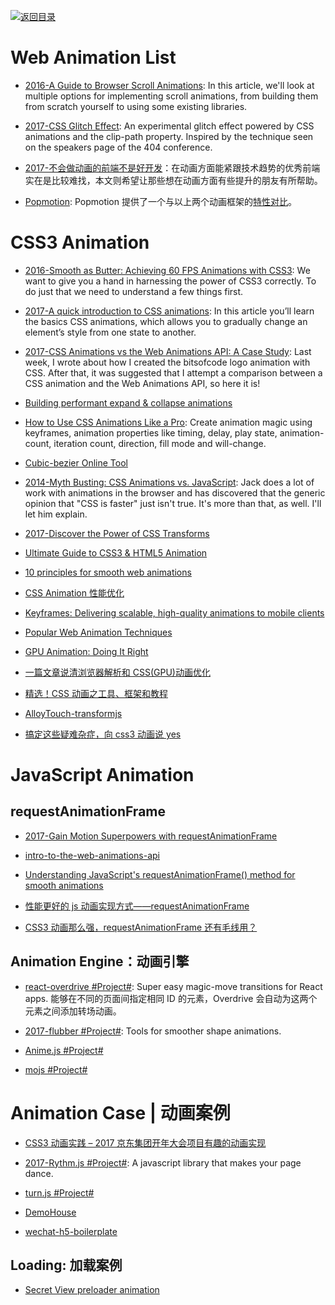 [![返回目录](https://user-images.githubusercontent.com/5803001/38079637-ff0abcf0-3371-11e8-9b76-ad651620afc7.jpg)](https://github.com/wx-chevalier/Awesome-Lists)

# Web Animation List

- [2016-A Guide to Browser Scroll Animations](http://developer.telerik.com/featured/guide-browser-scroll-animations/?ref=mybridge.co): In this article, we'll look at multiple options for implementing scroll animations, from building them from scratch yourself to using some existing libraries.

- [2017-CSS Glitch Effect](https://parg.co/Uh7): An experimental glitch effect powered by CSS animations and the clip-path property. Inspired by the technique seen on the speakers page of the 404 conference.

* [2017-不会做动画的前端不是好开发](https://parg.co/bL0)：在动画方面能紧跟技术趋势的优秀前端实在是比较难找，本文则希望让那些想在动画方面有些提升的朋友有所帮助。

* [Popmotion](http://popmotion.io/guides/get-started): Popmotion 提供了一个与以上两个动画框架的[特性对比](http://popmotion.io/guides/feature-comparison)。

# CSS3 Animation

- [2016-Smooth as Butter: Achieving 60 FPS Animations with CSS3](https://parg.co/bIT): We want to give you a hand in harnessing the power of CSS3 correctly. To do just that we need to understand a few things first.

- [2017-A quick introduction to CSS animations](https://parg.co/beF): In this article you’ll learn the basics CSS animations, which allows you to gradually change an element’s style from one state to another.

- [2017-CSS Animations vs the Web Animations API: A Case Study](https://bitsofco.de/css-animations-vs-the-web-animations-api/): Last week, I wrote about how I created the bitsofcode logo animation with CSS. After that, it was suggested that I attempt a comparison between a CSS animation and the Web Animations API, so here it is!

- [Building performant expand & collapse animations](https://parg.co/bCz)

- [How to Use CSS Animations Like a Pro](https://stories.jotform.com/how-to-use-css-animations-like-a-pro-dfacc1e97338#.2myk0rrar): Create animation magic using keyframes, animation properties like timing, delay, play state, animation-count, iteration count, direction, fill mode and will-change.

- [Cubic-bezier Online Tool](http://cubic-bezier.com/#.17,.67,.83,.67)

- [2014-Myth Busting: CSS Animations vs. JavaScript](https://css-tricks.com/myth-busting-css-animations-vs-javascript/): Jack does a lot of work with animations in the browser and has discovered that the generic opinion that "CSS is faster" just isn't true. It's more than that, as well. I'll let him explain.

- [2017-Discover the Power of CSS Transforms](https://www.heartinternet.uk/blog/discover-the-power-of-css-transforms/)

- [Ultimate Guide to CSS3 & HTML5 Animation](http://www.tuicool.com/articles/Nfq6fij)

- [10 principles for smooth web animations](https://blog.gyrosco.pe/smooth-css-animations-7d8ffc2c1d29#.gyk8ppgys)

- [CSS Animation 性能优化](http://www.tuicool.com/articles/Ij6bMj7)

- [Keyframes: Delivering scalable, high-quality animations to mobile clients](https://code.facebook.com/posts/354469174916519/)

- [Popular Web Animation Techniques](https://uxplanet.org/popular-web-animation-techniques-a6a467309028#.d2oei0zgn)

- [GPU Animation: Doing It Right](https://www.smashingmagazine.com/2016/12/gpu-animation-doing-it-right/)

- [一篇文章说清浏览器解析和 CSS(GPU)动画优化](https://segmentfault.com/a/1190000008015671?utm_source=weekly&utm_medium=email&utm_campaign=email_weekly)

- [精选！CSS 动画之工具、框架和教程](https://zhuanlan.zhihu.com/p/24931899)

- [AlloyTouch-transformjs](http://alloyteam.github.io/AlloyTouch/transformjs/)

- [搞定这些疑难杂症，向 css3 动画说 yes](http://www.imweb.io/topic/5643850eed18cc424277050e#rd)

# JavaScript Animation

## requestAnimationFrame

- [2017-Gain Motion Superpowers with requestAnimationFrame](https://parg.co/bDt)

- [intro-to-the-web-animations-api](https://pawelgrzybek.com/intro-to-the-web-animations-api/)

- [Understanding JavaScript's requestAnimationFrame() method for smooth animations](http://www.javascriptkit.com/javatutors/requestanimationframe.shtml)

- [性能更好的 js 动画实现方式——requestAnimationFrame](http://www.js-code.com/JavaScript/2016022453238.html)

- [CSS3 动画那么强，requestAnimationFrame 还有毛线用？](http://www.zhangxinxu.com/wordpress/2013/09/css3-animation-requestanimationframe-tween-%e5%8a%a8%e7%94%bb%e7%ae%97%e6%b3%95/)

## Animation Engine：动画引擎

- [react-overdrive #Project#](https://github.com/berzniz/react-overdrive): Super easy magic-move transitions for React apps. 能够在不同的页面间指定相同 ID 的元素，Overdrive 会自动为这两个元素之间添加转场动画。

- [2017-flubber #Project#](https://github.com/veltman/flubber): Tools for smoother shape animations.

- [Anime.js #Project#](https://github.com/juliangarnier/anime)

- [mojs #Project#](https://github.com/legomushroom/mojs)

# Animation Case | 动画案例

- [CSS3 动画实践 – 2017 京东集团开年大会项目有趣的动画实现](http://jdc.jd.com/archives/3337)

- [2017-Rythm.js #Project#](https://github.com/Okazari/Rythm.js): A javascript library that makes your page dance.

- [turn.js #Project#](https://github.com/blasten/turn.js)

- [DemoHouse](https://github.com/airen/DemoHouse)

- [wechat-h5-boilerplate](https://github.com/panteng/wechat-h5-boilerplate)

## Loading: 加载案例

- [Secret View preloader animation](https://codepen.io/anon/pen/wrVygR)
